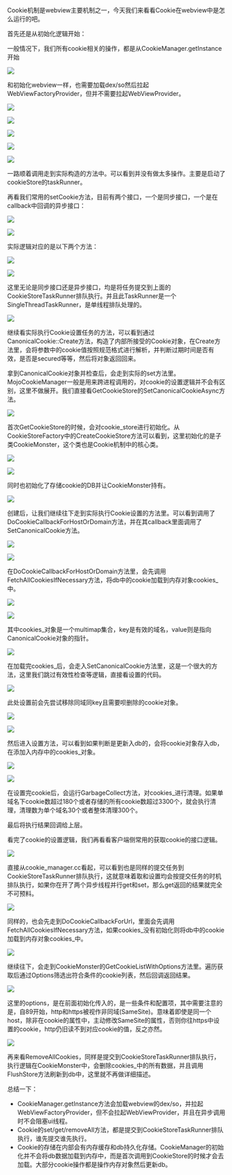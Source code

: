 Cookie机制是webview主要机制之一，今天我们来看看Cookie在webview中是怎么运行的吧。

首先还是从初始化逻辑开始：

一般情况下，我们所有cookie相关的操作，都是从CookieManager.getInstance开始

![](./img/cookie/1.png)

和初始化webview一样，也需要加载dex/so然后拉起WebViewFactoryProvider，但并不需要拉起WebViewProvider。

![](./img/cookie/2.png)

![](./img/cookie/3.png)

![](./img/cookie/4.png)

![](./img/cookie/5.png)

![](./img/cookie/6.png)

一路顺着调用走到实际构造的方法中。可以看到并没有做太多操作。主要是启动了cookieStore的taskRunner。

再看我们常用的setCookie方法，目前有两个接口，一个是同步接口，一个是在callback中回调的异步接口：

![](./img/cookie/7.png)

![](./img/cookie/8.png)

实际逻辑对应的是以下两个方法：

![](./img/cookie/9.png)

![](./img/cookie/10.png)

这里无论是同步接口还是异步接口，均是将任务提交到上面的CookieStoreTaskRunner排队执行。并且此TaskRunner是一个SingleThreadTaskRunner，是单线程排队处理的。

![](./img/cookie/11.png)

继续看实际执行Cookie设置任务的方法，可以看到通过CanonicalCookie::Create方法，构造了内部所接受的Cookie对象，在Create方法里，会将参数中的cookie值按照规范格式进行解析，并判断过期时间是否有效，是否是secured等等，然后将对象返回回来。

拿到CanonicalCookie对象并检查后，会走到实际的set方法里。MojoCookieManager一般是用来跨进程调用的，对cookie的设置逻辑并不会有区别，这里不做展开。我们直接看GetCookieStore的SetCanonicalCookieAsync方法。

![](./img/cookie/12.png)

首次GetCookieStore的时候，会对cookie_store进行初始化。从CookieStoreFactory中的CreateCookieStore方法可以看到，这里初始化的是子类CookieMonster，这个类也是Cookie机制中的核心类。

![](./img/cookie/13.png)

![](./img/cookie/14.png)

同时也初始化了存储cookie的DB并让CookieMonster持有。

![](./img/cookie/15.png)

创建后，让我们继续往下走到实际执行Cookie设置的方法里。可以看到调用了DoCookieCallbackForHostOrDomain方法，并在其callback里面调用了SetCanonicalCookie方法。

![](./img/cookie/16.png)

![](./img/cookie/17.png)

在DoCookieCallbackForHostOrDomain方法里，会先调用FetchAllCookiesIfNecessary方法，将db中的cookie加载到内存对象cookies_中。

![](./img/cookie/18.png)

![](./img/cookie/19.png)

其中cookies_对象是一个multimap集合，key是有效的域名，value则是指向CanonicalCookie对象的指针。

![](./img/cookie/20.png)

在加载完cookies_后，会走入SetCanonicalCookie方法里，这是一个很大的方法，这里我们跳过有效性检查等逻辑，直接看设置的代码。

![](./img/cookie/21.png)

此处设置前会先尝试移除同域同key且需要呗删除的cookie对象。

![](./img/cookie/22.png)

![](./img/cookie/23.png)

然后进入设置方法，可以看到如果判断是更新入db的，会将cookie对象存入db，在添加入内存中的cookies_对象。

![](./img/cookie/24.png)

![](./img/cookie/25.png)

在设置完cookie后，会运行GarbageCollect方法，对cookies_进行清理。如果单域名下cookie数超过180个或者存储的所有cookie数超过3300个，就会执行清理，清理数为单个域名30个或者整体清理300个。

最后将执行结果回调给上层。

看完了cookie的设置逻辑，我们再看看客户端侧常用的获取cookie的接口逻辑。

![](./img/cookie/26.png)

直接从cookie_manager.cc看起，可以看到也是同样的提交任务到CookieStoreTaskRunner排队执行，这就意味着取和设置均会按提交任务的时机排队执行，如果你在开了两个异步线程并行get和set，那么get返回的结果就完全不可预料。

![](./img/cookie/27.png)

同样的，也会先走到DoCookieCallbackForUrl，里面会先调用FetchAllCookiesIfNecessary方法，如果cookies_没有初始化则将db中的cookie加载到内存对象cookies_中。

![](./img/cookie/28.png)

继续往下，会走到CookieMonster的GetCookieListWithOptions方法里。遍历获取后通过Options筛选出符合条件的cookie列表，然后回调返回结果。

![](./img/cookie/29.png)

这里的options，是在前面初始化传入的，是一些条件和配置项，其中需要注意的是，自89开始，http和https被视作非同域(SameSite)。意味着即使是同一个host，除非在cookie的属性中，主动修改SameSite的属性，否则你往https中设置的cookie，http仍旧读不到对应cookie的值，反之亦然。

![](./img/cookie/30.png)

再来看RemoveAllCookies，同样是提交到CookieStoreTaskRunner排队执行，执行逻辑在CookieMonster中，会删除cookies_中的所有数据，并且调用FlushStore方法刷新到db中，这里就不再做详细描述。

总结一下：

- CookieManager.getInstance方法会加载webview的dex/so，并拉起WebViewFactoryProvider，但不会拉起WebViewProvider，并且在异步调用时不会阻塞ui线程。
- Cookie的set/get/removeAll方法，都是提交到CookieStoreTaskRunner排队执行，谁先提交谁先执行。
- Cookie的存储在内部会有内存缓存和db持久化存储。CookieManager的初始化并不会将db数据加载到内存中，而是首次调用到CookieStore的时候才会去加载。大部分cookie操作都是操作内存对象然后更新db。